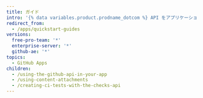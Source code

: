 ```yaml
---
title: ガイド
intro: '{% data variables.product.prodname_dotcom %} API をアプリケーション、継続的インテグレーションで使用する方法と、アプリケーションの構築方法について学びます。'
redirect_from:
  - /apps/quickstart-guides
versions:
  free-pro-team: '*'
  enterprise-server: '*'
  github-ae: '*'
topics:
  - GitHub Apps
children:
  - /using-the-github-api-in-your-app
  - /using-content-attachments
  - /creating-ci-tests-with-the-checks-api
---
```


